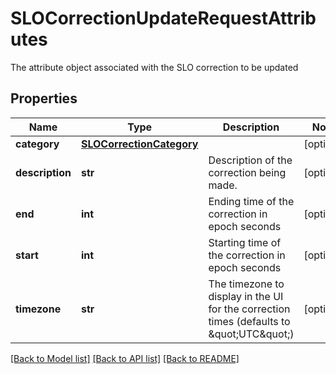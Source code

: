 # SLOCorrectionUpdateRequestAttributes

The attribute object associated with the SLO correction to be updated

## Properties
Name | Type | Description | Notes
------------ | ------------- | ------------- | -------------
**category** | [**SLOCorrectionCategory**](SLOCorrectionCategory.md) |  | [optional] 
**description** | **str** | Description of the correction being made. | [optional] 
**end** | **int** | Ending time of the correction in epoch seconds | [optional] 
**start** | **int** | Starting time of the correction in epoch seconds | [optional] 
**timezone** | **str** | The timezone to display in the UI for the correction times (defaults to \&quot;UTC\&quot;) | [optional] 

[[Back to Model list]](README.md#documentation-for-models) [[Back to API list]](README.md#documentation-for-api-endpoints) [[Back to README]](README.md)


